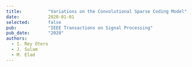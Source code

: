```yaml
---
title:          "Variations on the Convolutional Sparse Coding Model"
date:           2020-01-01
selected:       false
pub:            "IEEE Transactions on Signal Processing"
pub_date:       "2020"
authors:
  - I. Rey Otero
  - J. Sulam
  - M. Elad
---
```

